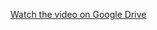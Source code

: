 [Watch the video on Google Drive](https://drive.google.com/file/d/12YoDJNDQjcPa7GZCgr3p-4-cR3xL_WL_/view)
